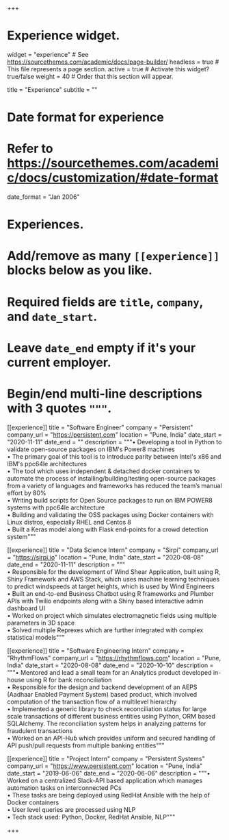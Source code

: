 +++
# Experience widget.
widget = "experience"  # See https://sourcethemes.com/academic/docs/page-builder/
headless = true  # This file represents a page section.
active = true  # Activate this widget? true/false
weight = 40  # Order that this section will appear.

title = "Experience"
subtitle = ""

# Date format for experience
#   Refer to https://sourcethemes.com/academic/docs/customization/#date-format
date_format = "Jan 2006"

# Experiences.
#   Add/remove as many `[[experience]]` blocks below as you like.
#   Required fields are `title`, `company`, and `date_start`.
#   Leave `date_end` empty if it's your current employer.
#   Begin/end multi-line descriptions with 3 quotes `"""`.

[[experience]]
  title = "Software Engineer"
  company = "Persistent"
  company_url = "https://persistent.com"
  location = "Pune, India"
  date_start = "2020-11-11"
  date_end = ""
  description = """• Developing a tool in Python to validate open-source packages on IBM's Power8 machines  
  • The primary goal of this tool is to introduce parity between Intel's x86 and IBM's ppc64le architectures  
  • The tool which uses independent & detached docker containers to automate the process of installing/building/testing open-source packages from a variety of languages and frameworks has reduced the team’s manual effort by 80%  
  • Writing build scripts for Open Source packages to run on IBM POWER8 systems with ppc64le architecture  
  • Building and validating the OSS packages using Docker containers with Linux distros, especially RHEL and Centos 8  
  • Built a Keras model along with Flask end-points for a crowd detection system"""
  
[[experience]]
  title = "Data Science Intern"
  company = "Sirpi"
  company_url = "https://sirpi.io"
  location = "Pune, India"
  date_start = "2020-08-08"
  date_end = "2020-11-11"
  description = """  
  •  Responsible for the development of Wind Shear Application, built using R, Shiny Framework and AWS Stack, which uses machine learning techniques to predict windspeeds at target heights, which is used by Wind Engineers  
  •  Built an end-to-end Business Chatbot using R frameworks and Plumber APIs with Twilio endpoints along with a Shiny based interactive admin dashboard UI  
  •  Worked on project which simulates electromagnetic fields using multiple parameters in 3D space  
  •  Solved multiple Reprexes which are further integrated with complex statistical models"""
  
[[experience]]
  title = "Software Engineering Intern"
  company = "RhythmFlows"
  company_url = "https://rhythmflows.com"
  location = "Pune, India"
  date_start = "2020-08-08"
  date_end = "2020-10-10"
  description = """• Mentored and lead a small team for an Analytics product developed in-house using R for bank reconciliation  
  • Responsible for the design and backend development of an AEPS (Aadhaar Enabled Payment System) based product, which involved computation of the transaction flow of a multilevel hierarchy  
  • Implemented a generic library to check reconciliation status for large scale transactions of different business entities using Python, ORM based SQLAlchemy. The reconciliation system helps in analyzing patterns for fraudulent transactions  
  • Worked on an API-Hub which provides uniform and secured handling of API push/pull requests from multiple banking entities"""

[[experience]]
  title = "Project Intern"
  company = "Persistent Systems"
  company_url = "https://www.persistent.com"
  location = "Pune, India"
  date_start = "2019-06-06"
  date_end = "2020-06-06"
  description = """• Worked on a centralized Slack-API based application which manages automation tasks on interconnected PCs  
  • These tasks are being deployed using RedHat Ansible with the help of Docker containers  
  • User level queries are processed using NLP  
  • Tech stack used: Python, Docker, RedHat Ansible, NLP"""


+++
